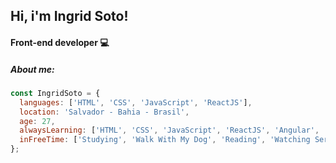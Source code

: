 ## Hi, i'm Ingrid Soto!
#### Front-end developer 💻

##### About me:

```javascript
const IngridSoto = {
  languages: ['HTML', 'CSS', 'JavaScript', 'ReactJS'],
  location: 'Salvador - Bahia - Brasil',
  age: 27,
  alwaysLearning: ['HTML', 'CSS', 'JavaScript', 'ReactJS', 'Angular', 'TypeScript', 'NodeJS'],
  inFreeTime: ['Studying', 'Walk With My Dog', 'Reading', 'Watching Series', 'Playing Guitar']
};
```
